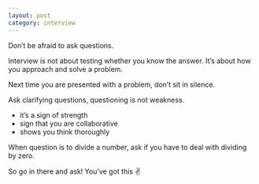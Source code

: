 ```yaml
---
layout: post
category: interview
---
```


Don’t be afraid to ask questions.

Interview is not about testing whether you know the answer. It’s about how you approach and solve a problem.

Next time you are presented with a problem, don’t sit in silence. 

Ask clarifying questions, questioning is not weakness.

- it’s a sign of strength
- sign that you are collaborative
- shows you think thoroughly

When question is to divide a number, ask if you have to deal with dividing by zero.

So go in there and ask! You’ve got this ✌️